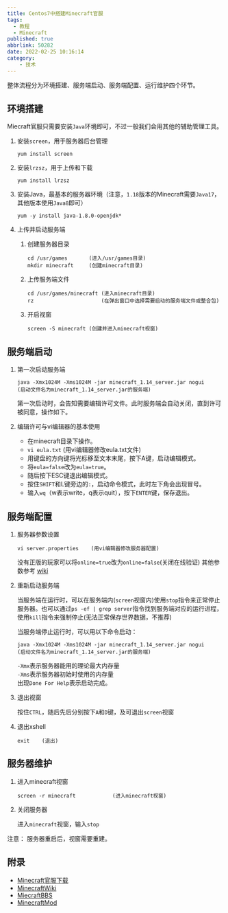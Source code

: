 ```yaml
---
title: Centos7中搭建Minecraft官服
tags:
  - 教程
  - Minecraft
published: true
abbrlink: 50282
date: 2022-02-25 10:16:14
category:
	- 技术
---
```

整体流程分为环境搭建、服务端启动、服务端配置、运行维护四个环节。

## 环境搭建

Miecraft官服只需要安装`Java`环境即可，不过一般我们会用其他的辅助管理工具。

1. 安装`screen`，用于服务器后台管理

    ```shell
    yum install screen
    ```

2. 安装`lrzsz`，用于上传和下载

    ```shell
    yum install lrzsz
    ```

3. 安装Java，最基本的服务器环境（注意，`1.18`版本的Minecraft需要`Java17`，其他版本使用`Java8`即可）

    ```shell
    yum -y install java-1.8.0-openjdk*
    ```

4. 上传并启动服务端

    1. 创建服务器目录

        ```shell
        cd /usr/games       (进入/usr/games目录)
        mkdir minecraft     (创建minecraft目录)
        ```

    2. 上传服务端文件

        ```shell
        cd /usr/games/minecraft (进入minecraft目录)
        rz                      (在弹出窗口中选择需要启动的服务端文件或整合包)
        ```

    3. 开启视窗

        ```shell
        screen -S minecraft (创建并进入minecraft视窗)
        ```

## 服务端启动

1. 第一次启动服务端

    ```shell
    java -Xmx1024M -Xms1024M -jar minecraft_1.14_server.jar nogui
    (启动文件名为minecraft_1.14_server.jar的服务端)
    ```

    第一次启动时，会告知需要编辑许可文件。此时服务端会自动关闭，直到许可被同意，操作如下。

2. 编辑许可与vi编辑器的基本使用

   * 在minecraft目录下操作。
   * `vi eula.txt`    (用vi编辑器修改eula.txt文件)
   * 用键盘的方向键将光标移至文本末尾，按下A键，启动编辑模式。
   * 将`eula=false`改为`eula=true`。
   * 随后按下ESC键退出编辑模式。
   * 按住`SHIFT`和L键旁边的`:`，启动命令模式，此时左下角会出现冒号。
   * 输入`wq`（w表示write，q表示quit），按下`ENTER`键，保存退出。

## 服务端配置

1. 服务器参数设置

    ```shell
    vi server.properties    (用vi编辑器修改服务器配置)
    ```

    没有正版的玩家可以将`online=true`改为`online=false`(关闭在线验证)
    其他参数参考 [wiki](https://minecraft.fandom.com/zh/wiki/Server.properties)

2. 重新启动服务端

    当服务端在运行时，可以在服务端内(`screen`视窗内)使用`stop`指令来正常停止服务器。也可以通过`ps -ef | grep server`指令找到服务端对应的运行进程，使用`kill`指令来强制停止(无法正常保存世界数据，不推荐)

    当服务端停止运行时，可以用以下命令启动：

    ```shell
    java -Xmx1024M -Xms1024M -jar minecraft_1.14_server.jar nogui
    (启动文件名为minecraft_1.14_server.jar的服务端)
    ```

    `-Xmx`表示服务器能用的理论最大内存量  
    `-Xms`表示服务器初始时使用的内存量  
    出现`Done For Help`表示启动完成。

3. 退出视窗

    按住`CTRL`，随后先后分别按下`A`和`D`键，及可退出`screen`视窗

4. 退出xshell

    ```shell
    exit    (退出)
    ```

## 服务器维护

1. 进入minecraft视窗

    ```shell
    screen -r minecraft            (进入minecraft视窗)
    ```

1. 关闭服务器

    进入`minecraft`视窗，输入`stop`

注意：
服务器重启后，视窗需要重建。

## 附录

* [Minecraft官服下载](https://www.minecraft.net/en-us/download/server)
* [MinecraftWiki](https://minecraft.fandom.com/zh/wiki/Minecraft_Wiki)
* [MiecraftBBS](https://www.mcbbs.net/)
* [MinecraftMod](https://www.mcmod.cn)

